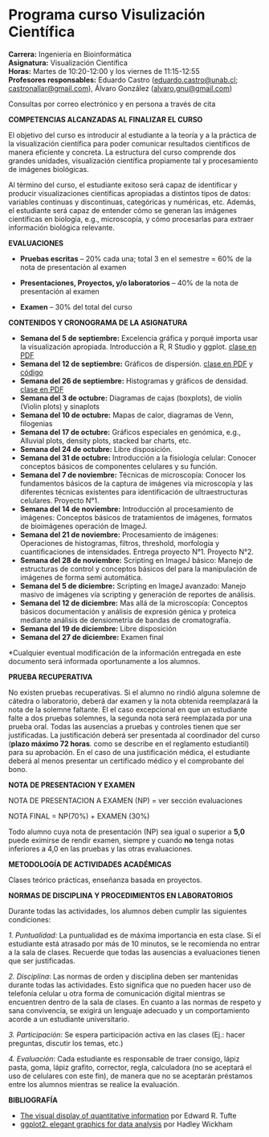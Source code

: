 # Programa curso Visulización Científica  

**Carrera:** Ingeniería en Bioinformática  
**Asignatura:** Visualización Científica  
**Horas:** Martes de 10:20-12:00 y los viernes de 11:15-12:55  
**Profesores responsables:** Eduardo Castro (<eduardo.castro@unab.cl>; <castronallar@gmail.com>), Álvaro González (<alvaro.gnu@gmail.com>)  

Consultas por correo electrónico y en persona a través de cita  

**COMPETENCIAS ALCANZADAS AL FINALIZAR EL CURSO**

El objetivo del curso es introducir al estudiante a la teoría y a la práctica de la visualización científica para poder comunicar resultados científicos de manera eficiente y concreta. La estructura del curso comprende dos grandes unidades, visualización científica propiamente tal y procesamiento de imágenes biológicas.  

Al término del curso, el estudiante exitoso será capaz de identificar y producir visualizaciones científicas apropiadas a distintos tipos de datos: variables continuas y discontinuas, categóricas y numéricas, etc. Además, el estudiante será capaz de entender cómo se generan las imágenes científicas en biología, e.g., microscopía, y cómo procesarlas para extraer información biológica relevante.  

**EVALUACIONES**

-   **Pruebas escritas** – 20% cada una; total 3 en el semestre = 60% de la nota de presentación al examen

-   **Presentaciones, Proyectos, y/o laboratorios** – 40% de la nota de presentación al examen

-   **Examen** – 30% del total del curso

**CONTENIDOS Y CRONOGRAMA DE LA ASIGNATURA**

-   **Semana del 5 de septiembre:** Excelencia gráfica y porqué importa usar la visualización apropiada. Introducción a R, R Studio y ggplot. [clase en PDF](https://github.com/bioinf-visual/materiales/raw/master/c01_excelencia_gráfica.pdf)    
-   **Semana del 12 de septiembre:** Gráficos de dispersión. [clase en PDF](https://github.com/bioinf-visual/materiales/raw/master/c02_gráficos_de_dispersión.pdf) y [código](https://raw.githubusercontent.com/bioinf-visual/materiales/master/clase_02.R)    
-   **Semana del 26 de septiembre:** Histogramas y gráficos de densidad. [clase en PDF](https://github.com/bioinf-visual/materiales/raw/master/c03_histogramas.pdf)  
-   **Semana del 3 de octubre:** Diagramas de cajas (boxplots), de violín (Violin plots) y sinaplots  
-   **Semana del 10 de octubre:** Mapas de calor, diagramas de Venn, filogenias  
-   **Semana del 17 de octubre:** Gráficos especiales en genómica, e.g., Alluvial plots, density plots, stacked bar charts, etc.  
-   **Semana del 24 de octubre:** Libre disposición.  
-   **Semana del 31 de octubre:** Introducción a la fisiología celular: Conocer conceptos básicos de componentes celulares y su función.  
-   **Semana del 7 de noviembre:** Técnicas de microscopía: Conocer los fundamentos básicos de la captura de imágenes vía microscopía y las diferentes técnicas existentes para identificación de ultraestructuras celulares. 
Proyecto N°1.  
-   **Semana del 14 de noviembre:** Introducción al procesamiento de imágenes: Conceptos básicos de tratamientos de imágenes, formatos de bioimágenes operación de ImageJ.  
-   **Semana del 21 de noviembre:** Procesamiento de imágenes: Operaciones de histogramas, filtros, threshold, morfología y cuantificaciones de intensidades. Entrega proyecto N°1. Proyecto N°2.  
-   **Semana del 28 de noviembre:** Scripting en ImageJ básico:  Manejo de estructuras de control y conceptos básicos del para la manipulación de imágenes de forma semi automática.  
-   **Semana del 5 de diciembre:** Scripting en ImageJ avanzado: Manejo masivo de imágenes vía scripting y generación de reportes de análisis.  
-   **Semana del 12 de diciembre:** Mas allá de la microscopía: Conceptos básicos documentación y análisis de expresión génica y proteica mediante análisis de densiometría de bandas de cromatografía.  
-   **Semana del 19 de diciembre:** Libre disposición
-   **Semana del 27 de diciembre:** Examen final


\*Cualquier eventual modificación de la información entregada en este documento será informada oportunamente a los alumnos.

**PRUEBA RECUPERATIVA**

No existen pruebas recuperativas. Si el alumno no rindió alguna solemne de cátedra o laboratorio, deberá dar examen y la nota obtenida reemplazará la nota de la solemne faltante. El el caso excepcional en que un estudiante falte a dos pruebas solemnes, la segunda nota será reemplazada por una prueba oral. Todas las ausencias a pruebas y controles tienen que ser justificadas. La justificación deberá ser presentada al coordinador del curso (**plazo máximo 72 horas**. como se describe en el reglamento estudiantil) para su aprobación. En el caso de una justificación médica, el estudiante deberá al menos presentar un certificado médico y el comprobante del bono.

**NOTA DE PRESENTACION Y EXAMEN**

NOTA DE PRESENTACION A EXAMEN (NP) = ver sección evaluaciones

NOTA FINAL = NP(70%) + EXAMEN (30%)

Todo alumno cuya nota de presentación (NP) sea igual o superior a **5,0** puede eximirse de rendir examen, siempre y cuando **no** tenga notas inferiores a 4,0 en las pruebas y las otras evaluaciones.

**METODOLOGÍA DE ACTIVIDADES ACADÉMICAS**

Clases teórico prácticas, enseñanza basada en proyectos.

**NORMAS DE DISCIPLINA Y PROCEDIMIENTOS EN LABORATORIOS**

Durante todas las actividades, los alumnos deben cumplir las siguientes condiciones:

*1. Puntualidad:* La puntualidad es de máxima importancia en esta clase. Si el estudiante está atrasado por más de 10 minutos, se le recomienda no entrar a la sala de clases. Recuerde que todas las ausencias a evaluaciones tienen que ser justificadas.

*2. Disciplina*: Las normas de orden y disciplina deben ser mantenidas durante todas las actividades. Esto significa que no pueden hacer uso de telefonía celular u otra forma de comunicación digital mientras se encuentren dentro de la sala de clases. En cuanto a las normas de respeto y sana convivencia, se exigirá un lenguaje adecuado y un comportamiento acorde a un estudiante universitario.

*3. Participación*: Se espera participación activa en las clases (Ej.: hacer preguntas, discutir los temas, etc.)

*4. Evaluación*: Cada estudiante es responsable de traer consigo, lápiz pasta, goma, lápiz grafito, corrector, regla, calculadora (no se aceptará el uso de celulares con este fin), de manera que no se aceptarán préstamos entre los alumnos mientras se realice la evaluación.

**BIBLIOGRAFÍA**  

* [The visual display of quantitative information](https://github.com/bioinf-visual/materiales/raw/master/Tufte.pdf) por Edward R. Tufte  
* [ggplot2. elegant graphics for data analysis](https://github.com/bioinf-visual/materiales/raw/master/Wickham.pdf) por Hadley Wickham
